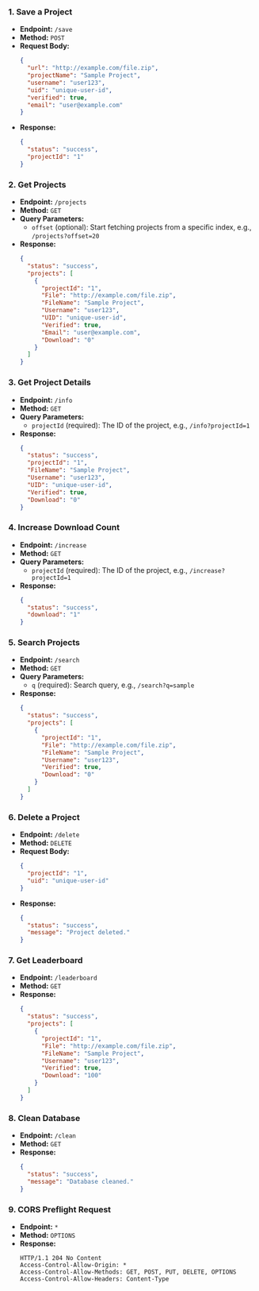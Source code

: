 ### 1. **Save a Project**
- **Endpoint:** `/save`
- **Method:** `POST`
- **Request Body:**
  ```json
  {
    "url": "http://example.com/file.zip",
    "projectName": "Sample Project",
    "username": "user123",
    "uid": "unique-user-id",
    "verified": true,
    "email": "user@example.com"
  }
  ```
- **Response:**
  ```json
  {
    "status": "success",
    "projectId": "1"
  }
  ```

### 2. **Get Projects**
- **Endpoint:** `/projects`
- **Method:** `GET`
- **Query Parameters:** 
  - `offset` (optional): Start fetching projects from a specific index, e.g., `/projects?offset=20`
- **Response:**
  ```json
  {
    "status": "success",
    "projects": [
      {
        "projectId": "1",
        "File": "http://example.com/file.zip",
        "FileName": "Sample Project",
        "Username": "user123",
        "UID": "unique-user-id",
        "Verified": true,
        "Email": "user@example.com",
        "Download": "0"
      }
    ]
  }
  ```

### 3. **Get Project Details**
- **Endpoint:** `/info`
- **Method:** `GET`
- **Query Parameters:** 
  - `projectId` (required): The ID of the project, e.g., `/info?projectId=1`
- **Response:**
  ```json
  {
    "status": "success",
    "projectId": "1",
    "FileName": "Sample Project",
    "Username": "user123",
    "UID": "unique-user-id",
    "Verified": true,
    "Download": "0"
  }
  ```

### 4. **Increase Download Count**
- **Endpoint:** `/increase`
- **Method:** `GET`
- **Query Parameters:** 
  - `projectId` (required): The ID of the project, e.g., `/increase?projectId=1`
- **Response:**
  ```json
  {
    "status": "success",
    "download": "1"
  }
  ```

### 5. **Search Projects**
- **Endpoint:** `/search`
- **Method:** `GET`
- **Query Parameters:** 
  - `q` (required): Search query, e.g., `/search?q=sample`
- **Response:**
  ```json
  {
    "status": "success",
    "projects": [
      {
        "projectId": "1",
        "File": "http://example.com/file.zip",
        "FileName": "Sample Project",
        "Username": "user123",
        "Verified": true,
        "Download": "0"
      }
    ]
  }
  ```

### 6. **Delete a Project**
- **Endpoint:** `/delete`
- **Method:** `DELETE`
- **Request Body:**
  ```json
  {
    "projectId": "1",
    "uid": "unique-user-id"
  }
  ```
- **Response:**
  ```json
  {
    "status": "success",
    "message": "Project deleted."
  }
  ```

### 7. **Get Leaderboard**
- **Endpoint:** `/leaderboard`
- **Method:** `GET`
- **Response:**
  ```json
  {
    "status": "success",
    "projects": [
      {
        "projectId": "1",
        "File": "http://example.com/file.zip",
        "FileName": "Sample Project",
        "Username": "user123",
        "Verified": true,
        "Download": "100"
      }
    ]
  }
  ```

### 8. **Clean Database**
- **Endpoint:** `/clean`
- **Method:** `GET`
- **Response:**
  ```json
  {
    "status": "success",
    "message": "Database cleaned."
  }
  ```

### 9. **CORS Preflight Request**
- **Endpoint:** `*`
- **Method:** `OPTIONS`
- **Response:**
  ```http
  HTTP/1.1 204 No Content
  Access-Control-Allow-Origin: *
  Access-Control-Allow-Methods: GET, POST, PUT, DELETE, OPTIONS
  Access-Control-Allow-Headers: Content-Type
  ```
